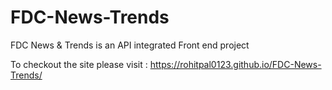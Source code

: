 # FDC-News-Trends
FDC News &amp; Trends is an API integrated Front end project 

To checkout the site please visit : https://rohitpal0123.github.io/FDC-News-Trends/
